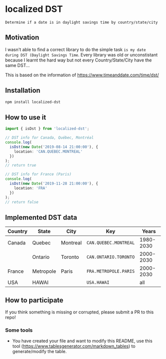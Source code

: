 # localized DST

`Determine if a date is in daylight savings time by country/state/city`

## Motivation

I wasn't able to find a correct library to do the simple task `is my date during DST (Daylight Savings Time`. Every library was old or unconstistant because I learnt the hard way but not every Country/State/City have the same DST...

This is based on the information of https://www.timeanddate.com/time/dst/

## Installation

```bash
npm install localized-dst
```

## How to use it

```ts
import { isDst } from 'localized-dst';

// DST info for Canada, Québec, Montréal
console.log(
  isDst(new Date('2019-08-14 21:00:00'), {
    location: 'CAN.QUEBEC.MONTREAL'
  })
);
// return true

// DST info for France (Paris)
console.log(
  isDst(new Date('2019-11-28 21:00:00'), {
    location: 'FRA'
  })
);
// return false
```

## Implemented DST data

| Country | State     | City     | Key                   | Years     |
| ------- | --------- | -------- | --------------------- | --------- |
| Canada  | Quebec    | Montreal | `CAN.QUEBEC.MONTREAL` | 1980-2030 |
|         | Ontario   | Toronto  | `CAN.ONTARIO.TORONTO` | 2000-2030 |
| France  | Metropole | Paris    | `FRA.METROPOLE.PARIS` | 2000-2030 |
| USA     | HAWAI     |          | `USA.HAWAI`           | all       |

## How to participate

If you think something is missing or corrupted, please submit a PR to this repo!

### Some tools

- You have created your file and want to modify this README, use this tool (https://www.tablesgenerator.com/markdown_tables) to generate/modify the table.
